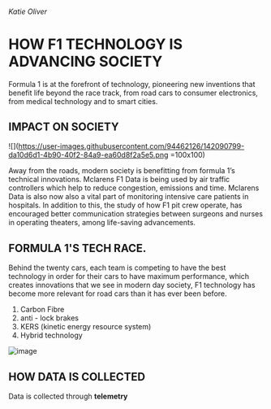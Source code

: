 ###### Katie Oliver 

# HOW F1 TECHNOLOGY IS ADVANCING SOCIETY

Formula 1 is at the forefront of technology, pioneering new inventions that benefit life beyond the race track, from road cars to consumer electronics, from medical technology and to smart cities. 

## IMPACT ON SOCIETY 

![](https://user-images.githubusercontent.com/94462126/142090799-da10d6d1-4b90-40f2-84a9-ea60d8f2a5e5.png  =100x100)

Away from the roads, modern society is benefitting from formula 1’s technical innovations. Mclarens F1 Data is being used by air traffic controllers which help to reduce congestion, emissions and time. Mclarens Data is also now also a vital part of monitoring intensive care patients in hospitals. In addition to this, the study of how F1 pit crew operate, has encouraged better communication strategies between surgeons and nurses in operating theaters, among life-saving advancements. 

## FORMULA 1'S TECH RACE.

Behind the twenty cars, each team is competing to have the best technology in order for their cars to have maximum performance, which creates innovations that we see in modern day society, F1 technology has become more relevant for road cars than it has ever been before.

1. Carbon Fibre 
2. anti - lock brakes 
3. KERS (kinetic energy resource system)
4. Hybrid technology 

![image](https://user-images.githubusercontent.com/94462126/142089593-9b7ce30b-fb98-43d9-8f57-cf3b083589aa.png)



## HOW DATA IS COLLECTED
Data is collected through **telemetry**

